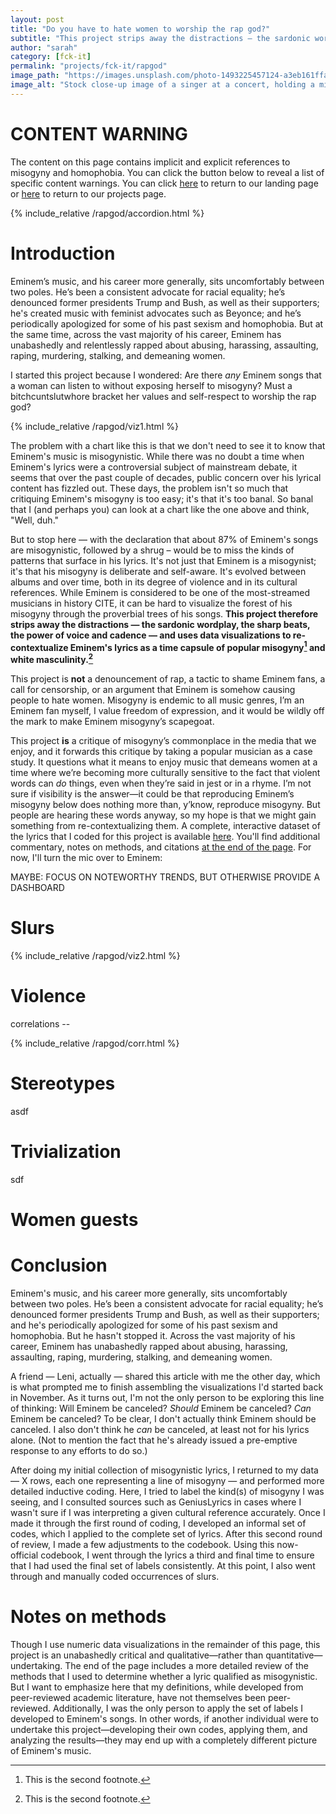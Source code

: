 ```yaml
---
layout: post
title: "Do you have to hate women to worship the rap god?"
subtitle: "This project strips away the distractions — the sardonic wordplay, the sharp beats, the power of voice and cadence — and re-contextualizes Eminem's lyrics as a time capsule of popular misogyny and toxic masculinity."
author: "sarah"
category: [fck-it]
permalink: "projects/fck-it/rapgod"
image_path: "https://images.unsplash.com/photo-1493225457124-a3eb161ffa5f?ixid=MXwxMjA3fDB8MHxwaG90by1wYWdlfHx8fGVufDB8fHw%3D&ixlib=rb-1.2.1&auto=format&fit=crop&w=1350&q=80"
image_alt: "Stock close-up image of a singer at a concert, holding a microphone, with blurred sparks and smoke in the background."
---
```


<script src="https://cdnjs.cloudflare.com/ajax/libs/d3/6.5.0/d3.min.js" integrity="sha512-0XfwGD1nxplHpehcSVI7lY+m/5L37PNHDt+DOc7aLFckwPXjnjeA1oeNbru7YeI4VLs9i+ADnnHEhP69C9CqTA==" crossorigin="anonymous"></script>

<link
	rel="stylesheet"
	href="{{ site.baseurl }}/assets/css/projects/rapgod.css"
/>

# **CONTENT WARNING**

The content on this page contains implicit and explicit references to misogyny and homophobia. You can click the button below to reveal a list of specific content warnings. You can click [here](https://freethedataproject.com/) to return to our landing page or [here](https://freethedataproject.com/projects/) to return to our projects page.

{% include_relative /rapgod/accordion.html %}

# Introduction

Eminem’s music, and his career more generally, sits uncomfortably between two poles. He’s been a consistent advocate for racial equality; he’s denounced former presidents Trump and Bush, as well as their supporters; he's created music with feminist advocates such as Beyonce; and he’s periodically apologized for some of his past sexism and homophobia. But at the same time, across the vast majority of his career, Eminem has unabashedly and relentlessly rapped about abusing, harassing, assaulting, raping, murdering, stalking, and demeaning women. 

I started this project because I wondered: Are there _any_ Eminem songs that a woman can listen to without exposing herself to misogyny? Must a bitchcuntslutwhore bracket her values and self-respect to worship the rap god? 


{% include_relative /rapgod/viz1.html %}


The problem with a chart like this is that we don't need to see it to know that Eminem's music is misogynistic. While there was no doubt a time when Eminem's lyrics were a controversial subject of mainstream debate, it seems that over the past couple of decades, public concern over his lyrical content has fizzled out. These days, the problem isn't so much that critiquing Eminem's misogyny is too easy; it's that it's too banal. So banal that I (and perhaps you) can look at a chart like the one above and think, "Well, duh."

But to stop here — with the declaration that about 87% of Eminem's songs are misogynistic, followed by a shrug – would be to miss the kinds of patterns that surface in his lyrics. It's not just that Eminem is a misogynist; it's that his misogyny is deliberate and self-aware. It's evolved between albums and over time, both in its degree of violence and in its cultural references. While Eminem is considered to be one of the most-streamed musicians in history CITE, it can be hard to visualize the forest of his misogyny through the proverbial trees of his songs. **This project therefore strips away the distractions — the sardonic wordplay, the sharp beats, the power of voice and cadence — and uses data visualizations to re-contextualize Eminem's lyrics as a time capsule of popular misogyny[^2] and white masculinity.[^3]**

This project is **not** a denouncement of rap, a tactic to shame Eminem fans, a call for censorship, or an argument that Eminem is somehow causing people to hate women. Misogyny is endemic to all music genres, I’m an Eminem fan myself, I value freedom of expression, and it would be wildly off the mark to make Eminem misogyny’s scapegoat.
			
This project **is** a critique of misogyny’s commonplace in the media that we enjoy, and it forwards this critique by taking a popular musician as a case study. It questions what it means to enjoy music that demeans women at a time where we’re becoming more culturally sensitive to the fact that violent words can _do_ things, even when they’re said in jest or in a rhyme. I’m not sure if visibility is the answer—it could be that reproducing Eminem’s misogyny below does nothing more than, y’know, reproduce misogyny. But people are hearing these words anyway, so my hope is that we might gain something from re-contextualizing them. A complete, interactive dataset of the lyrics that I coded for this project is available [here](). You'll find additional commentary, notes on methods, and citations [at the end of the page](). For now, I'll turn the mic over to Eminem:



MAYBE: FOCUS ON NOTEWORTHY TRENDS, BUT OTHERWISE PROVIDE A DASHBOARD
# Slurs

{% include_relative /rapgod/viz2.html %}


# Violence

correlations -- 

{% include_relative /rapgod/corr.html %}

# Stereotypes 

asdf

# Trivialization

sdf 

# Women guests

[^1]: This is the first footnote.
[^2]: This is the second footnote.
[^3]: This is the second footnote.



# Conclusion

Eminem's music, and his career more generally, sits uncomfortably between two poles. He’s been a consistent advocate for racial equality; he’s denounced former presidents Trump and Bush, as well as their supporters; and he's periodically apologized for some of his past sexism and homophobia. But he hasn't stopped it. Across the vast majority of his career, Eminem has unabashedly rapped about abusing, harassing, assaulting, raping, murdering, stalking, and demeaning women. 

A friend — Leni, actually — shared this article with me the other day, which is what prompted me to finish assembling the visualizations I'd started back in November. As it turns out, I'm not the only person to be exploring this line of thinking: Will Eminem be canceled? _Should_ Eminem be canceled? _Can_ Eminem be canceled? To be clear, I don't actually think Eminem should be canceled. I also don't think he <i>can</i> be canceled, at least not for his lyrics alone. (Not to mention the fact that he's already issued a pre-emptive response to any efforts to do so.) 



After doing my initial collection of misogynistic lyrics, I returned to my data — X rows, each one representing a line of misogyny — and performed more detailed inductive coding. Here, I tried to label the kind(s) of misogyny I was seeing, and I consulted sources such as GeniusLyrics in cases where I wasn't sure if I was interpreting a given cultural reference accurately. Once I made it through the first round of coding, I developed an informal set of codes, which I applied to the complete set of lyrics. After this second round of review, I made a few adjustments to the codebook. Using this now-official codebook, I went through the lyrics a third and final time to ensure that I had used the final set of labels consistently. At this point, I also went through and manually coded occurrences of slurs.  



# Notes on methods

Though I use numeric data visualizations in the remainder of this page, this project is an unabashedly critical and qualitative—rather than quantitative—undertaking. The end of the page includes a more detailed review of the methods that I used to determine whether a lyric qualified as misogynistic. But I want to emphasize here that my definitions, while developed from peer-reviewed academic literature, have not themselves been peer-reviewed. Additionally, I was the only person to apply the set of labels I developed to Eminem's songs. In other words, if another individual were to undertake this project—developing their own codes, applying them, and analyzing the results—they may end up with a completely different picture of Eminem's music. 